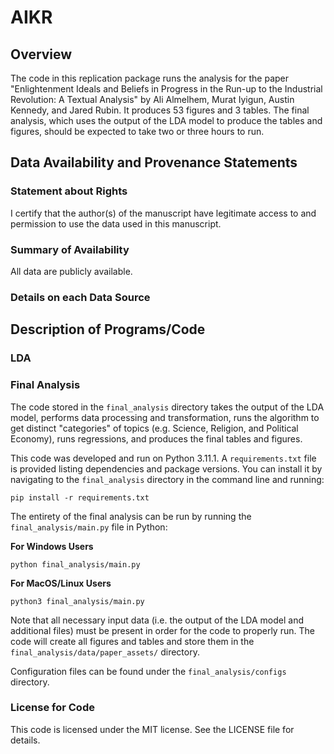 # AIKR
## Overview
The code in this replication package runs the analysis for the paper "Enlightenment Ideals and Beliefs in Progress in the Run-up to the Industrial Revolution: A Textual Analysis" by Ali Almelhem, Murat Iyigun, Austin Kennedy, and Jared Rubin. It produces 53 figures and 3 tables. The final analysis, which uses the output of the LDA model to produce the tables and figures, should be expected to take two or three hours to run.

## Data Availability and Provenance Statements

### Statement about Rights

I certify that the author(s) of the manuscript have legitimate access to and permission to use the data used in this manuscript.

### Summary of Availability

All data are publicly available.

### Details on each Data Source


## Description of Programs/Code

### LDA

### Final Analysis

The code stored in the `final_analysis` directory takes the output of the LDA model, performs data processing and transformation, runs the algorithm to get distinct "categories" of topics (e.g. Science, Religion, and Political Economy), runs regressions, and produces the final tables and figures.

This code was developed and run on Python 3.11.1. A `requirements.txt` file is provided listing dependencies and package versions. You can install it by navigating to the `final_analysis` directory in the command line and running:

```
pip install -r requirements.txt
```

The entirety of the final analysis can be run by running the `final_analysis/main.py` file in Python:

**For Windows Users**
```
python final_analysis/main.py
```

**For MacOS/Linux Users**
```
python3 final_analysis/main.py
```

Note that all necessary input data (i.e. the output of the LDA model and additional files) must be present in order for the code to properly run. The code will create all figures and tables and store them in the `final_analysis/data/paper_assets/` directory.

Configuration files can be found under the `final_analysis/configs` directory.

### License for Code

This code is licensed under the MIT license. See the LICENSE file for details.